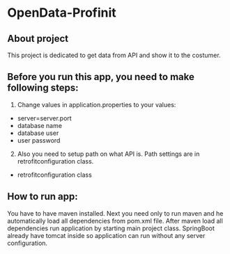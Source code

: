 # OpenData-Profinit

## About project
This project is dedicated to get data from API and show it to the costumer.


## Before you run this app, you need to make following steps:

1. Change values in application.properties to your values:
 * server=server.port
 * database name
 * database user
 * user password

2. Also you need to setup path on what API is. Path settings are in retrofitconfiguration class.
* retrofitconfiguration class
## How to run app:
You have to have maven installed. Next you need only to run maven and he automatically load all dependencies
from pom.xml file. After maven load all dependencies run application by starting main project class. 
SpringBoot already have tomcat inside so application can run without any server configuration.
